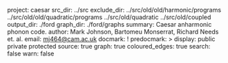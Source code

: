 project: caesar
src_dir: ../src
exclude_dir: ../src/old/old/harmonic/programs
             ../src/old/old/quadratic/programs
             ../src/old/quadratic
             ../src/old/coupled
output_dir: ./ford
graph_dir: ./ford/graphs
summary: Caesar anharmonic phonon code.
author: Mark Johnson, Bartomeu Monserrat, Richard Needs et. al.
email: mj464@cam.ac.uk
docmark: !
predocmark: >
display: public
         private
         protected
source: true
graph: true
coloured_edges: true
search: false
warn: false
